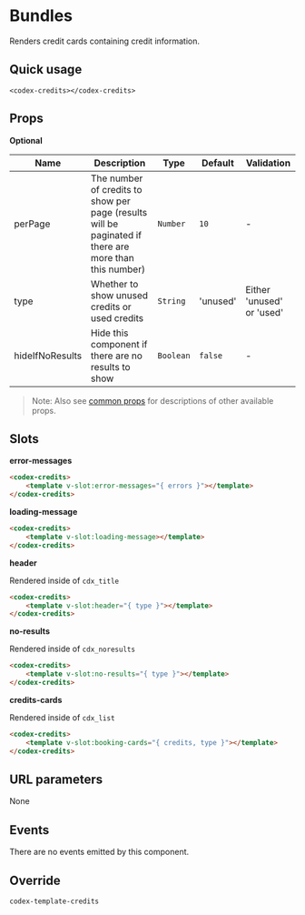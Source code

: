 # Bundles

Renders credit cards containing credit information.

## Quick usage

```vue
<codex-credits></codex-credits>
```

## Props

**Optional**

| Name | Description | Type | Default | Validation |
| - | - | - | - | - |
| perPage | The number of credits to show per page (results will be paginated if there are more than this number) | `Number` | `10` | - |
| type | Whether to show unused credits or used credits | `String` | 'unused' | Either 'unused' or 'used' |
| hideIfNoResults | Hide this component if there are no results to show | `Boolean` | `false` | - |

> Note: Also see [common props](./shared/CommonProps.md) for descriptions of other available props.

## Slots

**error-messages**

```html
<codex-credits>
	<template v-slot:error-messages="{ errors }"></template>
</codex-credits>
```

**loading-message**

```html
<codex-credits>
	<template v-slot:loading-message></template>
</codex-credits>
```

**header**

Rendered inside of `cdx_title`
```html
<codex-credits>
	<template v-slot:header="{ type }"></template>
</codex-credits>
```

**no-results**   

Rendered inside of `cdx_noresults`
```html
<codex-credits>
	<template v-slot:no-results="{ type }"></template>
</codex-credits>
```

**credits-cards**   

Rendered inside of `cdx_list`
```html
<codex-credits>
	<template v-slot:booking-cards="{ credits, type }"></template>
</codex-credits>
```

## URL parameters

None

## Events

There are no events emitted by this component.

## Override

`
codex-template-credits
`

